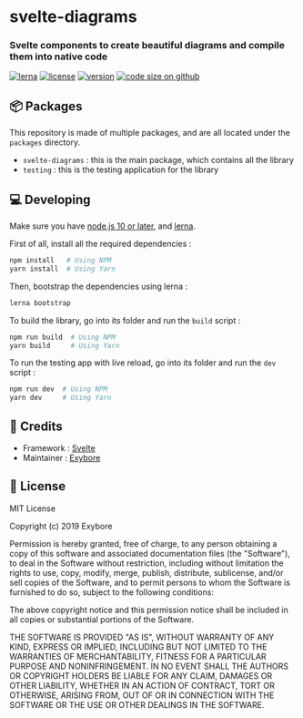 # svelte-diagrams

### Svelte components to create beautiful diagrams and compile them into native code

[![lerna](https://img.shields.io/badge/maintained%20with-lerna-cc00ff.svg)](https://lerna.js.org/)
[![license](https://img.shields.io/github/license/exybore/svelte-diagrams)](#-license)
[![version](https://img.shields.io/npm/v/svelte-diagrams)](https://www.npmjs.com/package/svelte-diagrams?activeTab=versions)
[![code size on github](https://img.shields.io/github/languages/code-size/exybore/svelte-diagrams)](https://github.com/exybore/svelte-diagrams)

## 📦 Packages

This repository is made of multiple packages, and are all located under the `packages` directory.

- `svelte-diagrams` : this is the main package, which contains all the library
- `testing` : this is the testing application for the library

## 💻 Developing

Make sure you have [node.js 10 or later](https://nodejs.org), and [lerna](https://github.com/lerna/lerna).

First of all, install all the required dependencies :

```bash
npm install   # Using NPM
yarn install  # Using Yarn
```

Then, bootstrap the dependencies using lerna :

```bash
lerna bootstrap
```

To build the library, go into its folder and run the `build` script :

```bash
npm run build  # Using NPM
yarn build     # Using Yarn
```

To run the testing app with live reload, go into its folder and run the `dev` script :

```bash
npm run dev  # Using NPM
yarn dev     # Using Yarn
```

## 📜 Credits

- Framework : [Svelte](https://svelte.dev)
- Maintainer : [Exybore](https://github.com/exybore)

## 🔐 License

MIT License

Copyright (c) 2019 Exybore

Permission is hereby granted, free of charge, to any person obtaining a copy
of this software and associated documentation files (the "Software"), to deal
in the Software without restriction, including without limitation the rights
to use, copy, modify, merge, publish, distribute, sublicense, and/or sell
copies of the Software, and to permit persons to whom the Software is
furnished to do so, subject to the following conditions:

The above copyright notice and this permission notice shall be included in all
copies or substantial portions of the Software.

THE SOFTWARE IS PROVIDED "AS IS", WITHOUT WARRANTY OF ANY KIND, EXPRESS OR
IMPLIED, INCLUDING BUT NOT LIMITED TO THE WARRANTIES OF MERCHANTABILITY,
FITNESS FOR A PARTICULAR PURPOSE AND NONINFRINGEMENT. IN NO EVENT SHALL THE
AUTHORS OR COPYRIGHT HOLDERS BE LIABLE FOR ANY CLAIM, DAMAGES OR OTHER
LIABILITY, WHETHER IN AN ACTION OF CONTRACT, TORT OR OTHERWISE, ARISING FROM,
OUT OF OR IN CONNECTION WITH THE SOFTWARE OR THE USE OR OTHER DEALINGS IN THE
SOFTWARE.
